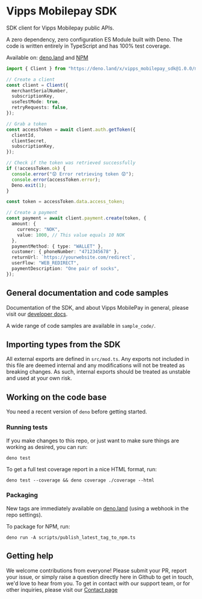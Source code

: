 # Vipps Mobilepay SDK

SDK client for Vipps Mobilepay public APIs.

A zero dependency, zero configuration ES Module built with Deno. The code is written entirely in TypeScript and has 100% test coverage.

Available on: [deno.land](https://deno.land/x/vipps_mobilepay_sdk) and [NPM](https://www.npmjs.com/package/@vippsmobilepay/sdk)

```ts
import { Client } from "https://deno.land/x/vipps_mobilepay_sdk@1.0.0/mod.ts";

// Create a client
const client = Client({
  merchantSerialNumber,
  subscriptionKey,
  useTestMode: true,
  retryRequests: false,
});

// Grab a token
const accessToken = await client.auth.getToken({
  clientId,
  clientSecret,
  subscriptionKey,
});

// Check if the token was retrieved successfully
if (!accessToken.ok) {
  console.error("😟 Error retrieving token 😟");
  console.error(accessToken.error);
  Deno.exit(1);
}

const token = accessToken.data.access_token;

// Create a payment
const payment = await client.payment.create(token, {
  amount: {
    currency: "NOK",
    value: 1000, // This value equals 10 NOK
  },
  paymentMethod: { type: "WALLET" },
  customer: { phoneNumber: "4712345678" },
  returnUrl: `https://yourwebsite.com/redirect`,
  userFlow: "WEB_REDIRECT",
  paymentDescription: "One pair of socks",
});
```

## General documentation and code samples

Documentation of the SDK, and about Vipps MobilePay in general, please visit our [developer docs](https://developer.vippsmobilepay.com/docs/SDKs/).

A wide range of code samples are available in `sample_code/`.

## Importing types from the SDK

All external exports are defined in `src/mod.ts`. Any exports not included in this file are deemed
internal and any modifications will not be treated as breaking changes. As such,
internal exports should be treated as unstable and used at your own risk.

## Working on the code base

You need a recent version of `deno` before getting started.

### Running tests

If you make changes to this repo, or just want to make sure things are working
as desired, you can run:

    deno test

To get a full test coverage report in a nice HTML format, run:

    deno test --coverage && deno coverage ./coverage --html

### Packaging

New tags are immediately available on [deno.land](https://deno.land/x/vipps_mobilepay_sdk) (using a webhook in the repo settings).

To package for NPM, run:

    deno run -A scripts/publish_latest_tag_to_npm.ts

## Getting help

We welcome contributions from everyone! Please submit your PR, report your issue, or simply raise a question directly here in Github to get in touch, we'd love to hear from you. To get in contact with our support team, or for other inquiries, please visit our [Contact page](https://developer.vippsmobilepay.com/docs/contact/)